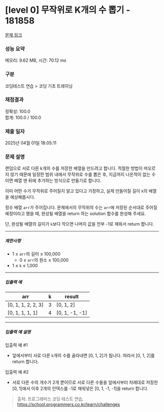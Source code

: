 # [level 0] 무작위로 K개의 수 뽑기 - 181858 

[문제 링크](https://school.programmers.co.kr/learn/courses/30/lessons/181858) 

### 성능 요약

메모리: 9.62 MB, 시간: 70.12 ms

### 구분

코딩테스트 연습 > 코딩 기초 트레이닝

### 채점결과

정확성: 100.0<br/>합계: 100.0 / 100.0

### 제출 일자

2025년 04월 01일 18:05:11

### 문제 설명

<p>랜덤으로 서로 다른 k개의 수를 저장한 배열을 만드려고 합니다. 적절한 방법이 떠오르지 않기 때문에 일정한 범위 내에서 무작위로 수를 뽑은 후, 지금까지 나온적이 없는 수이면 배열 맨 뒤에 추가하는 방식으로 만들기로 합니다.</p>

<p>이미 어떤 수가 무작위로 주어질지 알고 있다고 가정하고, 실제 만들어질 길이 <code>k</code>의 배열을 예상해봅시다.</p>

<p>정수 배열 <code>arr</code>가 주어집니다. 문제에서의 무작위의 수는 <code>arr</code>에 저장된 순서대로 주어질 예정이라고 했을 때, 완성될 배열을 return 하는 solution 함수를 완성해 주세요.</p>

<p>단, 완성될 배열의 길이가 <code>k</code>보다 작으면 나머지 값을 전부 -1로 채워서 return 합니다.</p>

<hr>

<h5>제한사항</h5>

<ul>
<li>1 ≤ <code>arr</code>의 길이 ≤ 100,000

<ul>
<li>0 ≤ <code>arr</code>의 원소 ≤ 100,000</li>
</ul></li>
<li>1 ≤ <code>k</code> ≤ 1,000</li>
</ul>

<hr>

<h5>입출력 예</h5>
<table class="table">
        <thead><tr>
<th>arr</th>
<th>k</th>
<th>result</th>
</tr>
</thead>
        <tbody><tr>
<td>[0, 1, 1, 2, 2, 3]</td>
<td>3</td>
<td>[0, 1, 2]</td>
</tr>
<tr>
<td>[0, 1, 1, 1, 1]</td>
<td>4</td>
<td>[0, 1, -1, -1]</td>
</tr>
</tbody>
      </table>
<hr>

<h5>입출력 예 설명</h5>

<p>입출력 예 #1</p>

<ul>
<li>앞에서부터 서로 다른 <code>k</code>개의 수를 골라내면 [0, 1, 2]가 됩니다. 따라서 [0, 1, 2]를 return 합니다.</li>
</ul>

<p>입출력 예 #2</p>

<ul>
<li>서로 다른 수의 개수가 2개 뿐이므로 서로 다른 수들을 앞에서부터 차례대로 저장한 [0, 1]에서 이후 2개의 인덱스를 -1로 채워넣은 [0, 1, -1, -1]을 return 합니다.</li>
</ul>


> 출처: 프로그래머스 코딩 테스트 연습, https://school.programmers.co.kr/learn/challenges
